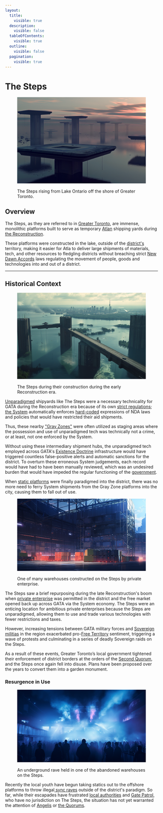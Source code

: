 ```yaml
---
layout:
  title:
    visible: true
  description:
    visible: false
  tableOfContents:
    visible: true
  outline:
    visible: false
  pagination:
    visible: true
---
```


# The Steps

<figure><img src="../../../../.gitbook/assets/thesteps-53.png" alt=""><figcaption><p>The Steps rising from Lake Ontario off the shore of Greater Toronto.</p></figcaption></figure>

## Overview

The Steps, as they are referred to in [Greater Toronto](./), are immense, monolithic platforms built to serve as temporary [Atlan](../atla.md) shipping yards during [the Reconstruction](../../../history/the-reconstruction.md).

These platforms were constructed in the lake, outside of the [district's](../../politics/districts.md) territory, making it easier for Atla to deliver large shipments of materials, tech, and other resources to fledgling districts without breaching strict [New Dawn Accords](../../politics/new-dawn-accords.md) laws regulating the movement of people, goods and technologies into and out of a district.

***

## Historical Context

<figure><img src="../../../../.gitbook/assets/thesteps-222.png" alt="" width="563"><figcaption><p>The Steps during their construction during the early Reconstruction era.</p></figcaption></figure>

[Unparadigmed](../../politics/paradigms.md) shipyards like The Steps were a necessary technicality for GATA during the Reconstruction era because of its own [strict regulations](../../law-and-order/tech-regulation.md); [the System](../../politics/the-system.md) automatically enforces [hard-coded](../../../science-and-tech/hard-code.md) expressions of NDA laws and policies that would have restricted their aid shipments.&#x20;

Thus, these nearby ["Gray Zones"](../../politics/gray-zones.md) were often utilized as staging areas where the possession and use of unparadigmed tech was technically not a crime, or at least, not one enforced by the System.

Without using these intermediary shipment hubs, the unparadigmed tech employed across GATA's [Existence Doctrine](../../military-and-defense/existence-doctrine.md) infrastructure would have triggered countless false-positive alerts and automatic sanctions for the district. To overturn these erroneous System judgements, each record would have had to have been manually reviewed, which was an undesired burden that would have impeded the regular functioning of the [government](../../politics/governance.md).

When [static platforms](../../../science-and-tech/statics.md#platforms) were finally paradigmed into the district, there was no more need to ferry System shipments from the Gray Zone platforms into the city, causing them to fall out of use.

<figure><img src="../../../../.gitbook/assets/thesteps-8254.png" alt="" width="563"><figcaption><p>One of many warehouses constructed on the Steps by private enterprise.</p></figcaption></figure>

The Steps saw a brief repurposing during the late Reconstruction's boom when [private enterprise](../../enterprise/) was permitted in the district and the free market opened back up across GATA via the System economy. The Steps were an enticing location for ambitious private enterprises because the Steps are unparadigmed, allowing them to use and trade various technologies with fewer restrictions and taxes.&#x20;

However, increasing tensions between GATA military forces and [Sovereign militias](../../../free-territories/military-defense/sovereign-militias.md) in the region exacerbated pro-[Free Territory](../../../free-territories/the-basics.md) sentiment, triggering a wave of protests and culminating in a series of deadly Sovereign raids on the Steps.

As a result of these events, Greater Toronto’s local government tightened their enforcement of district borders at the orders of the [Second Quorum](../../politics/governance.md#the-second-quorum), and the Steps once again fell into disuse. Plans have been proposed over the years to convert them into a garden monument.&#x20;

### Resurgence in Use

<figure><img src="../../../../.gitbook/assets/ravescene-945.png" alt="" width="563"><figcaption><p>An underground rave held in one of the abandoned warehouses on the Steps.</p></figcaption></figure>

Recently the local youth have begun taking statics out to the offshore platforms to throw illegal[ sync raves](../../underground-scene/sync-raves.md) outside of the district's paradigm. So far, while their escapades have frustrated [local authorities](../../law-and-order/local-authority.md) and [Gate Patrol](../../borders-and-travel/gate-patrol.md), who have no jurisdiction on The Steps, the situation has not yet warranted the attention of [Angelis](../../military-and-defense/angelis.md) or [the Quorums](../../politics/governance.md#structure).
